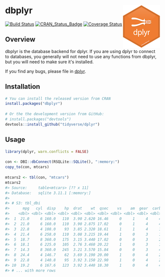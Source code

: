 
<!-- README.md is generated from README.Rmd. Please edit that file -->
dbplyr <img src="man/figures/logo.png" align="right" />
=======================================================

[![Build Status](https://travis-ci.org/tidyverse/dbplyr.svg?branch=master)](https://travis-ci.org/tidyverse/dbplyr) [![CRAN\_Status\_Badge](http://www.r-pkg.org/badges/version/dplyr)](http://cran.r-project.org/package=dbplyr) [![Coverage Status](https://img.shields.io/codecov/c/github/tidyverse/dbplyr/master.svg)](https://codecov.io/github/tidyverse/dbplyr?branch=master)

Overview
--------

dbplyr is the database backend for dplyr. If you are using dplyr to connect to databases, you generally will not need to use any functions from dbplyr, but you will need to make sure it's installed.

If you find any bugs, please file in [dplyr](https://github.com/tidyverse/dplyr).

Installation
------------

``` r
# You can install the released version from CRAN
install.packages("dbplyr")

# Or the the development version from GitHub:
# install.packages("devtools")
devtools::install_github("tidyverse/dplyr")
```

Usage
-----

``` r
library(dplyr, warn.conflicts = FALSE)

con <- DBI::dbConnect(RSQLite::SQLite(), ":memory:")
copy_to(con, mtcars)

mtcars2 <- tbl(con, "mtcars")
mtcars2
#> Source:     table<mtcars> [?? x 11]
#> Database:   sqlite 3.11.1 [:memory:]
#> 
#> # S3: tbl_dbi
#>      mpg   cyl  disp    hp  drat    wt  qsec    vs    am  gear  carb
#>    <dbl> <dbl> <dbl> <dbl> <dbl> <dbl> <dbl> <dbl> <dbl> <dbl> <dbl>
#>  1  21.0     6 160.0   110  3.90 2.620 16.46     0     1     4     4
#>  2  21.0     6 160.0   110  3.90 2.875 17.02     0     1     4     4
#>  3  22.8     4 108.0    93  3.85 2.320 18.61     1     1     4     1
#>  4  21.4     6 258.0   110  3.08 3.215 19.44     1     0     3     1
#>  5  18.7     8 360.0   175  3.15 3.440 17.02     0     0     3     2
#>  6  18.1     6 225.0   105  2.76 3.460 20.22     1     0     3     1
#>  7  14.3     8 360.0   245  3.21 3.570 15.84     0     0     3     4
#>  8  24.4     4 146.7    62  3.69 3.190 20.00     1     0     4     2
#>  9  22.8     4 140.8    95  3.92 3.150 22.90     1     0     4     2
#> 10  19.2     6 167.6   123  3.92 3.440 18.30     1     0     4     4
#> # ... with more rows
```
